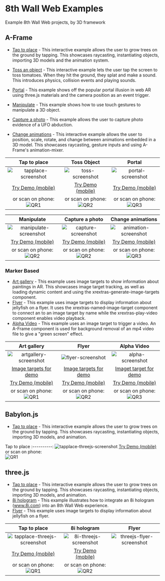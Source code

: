 # 8th Wall Web Examples

Example 8th Wall Web projects, by 3D framework

## A-Frame

* [Tap to place](https://github.com/8thwall/web/tree/master/examples/aframe/placeground) - This interactive example allows the user to grow trees on the ground by tapping. This showcases raycasting, instantiating objects, importing 3D models and the animation system.

* [Toss an object](https://github.com/8thwall/web/tree/master/examples/aframe/tossobject) - This interactive example lets the user tap the screen to toss tomatoes. When they hit the ground, they splat and make a sound. This introduces physics, collision events and playing sounds.

* [Portal](https://github.com/8thwall/web/tree/master/examples/aframe/portal) - This example shows off the popular portal illusion in web AR using three.js materials and the camera position as an event trigger.

* [Manipulate](https://github.com/8thwall/web/tree/master/examples/aframe/manipulate) - This example shows how to use touch gestures to manipulate a 3D object.

* [Capture a photo](https://github.com/8thwall/web/tree/master/examples/aframe/capturephoto) - This example allows the user to capture photo evidence of a UFO abduction.

* [Change animations](https://github.com/8thwall/web/tree/master/examples/aframe/animation-mixer) - This interactive example allows the user to position, scale, rotate, and change between animations embedded in a 3D model. This showcases raycasting, gesture inputs and using A-Frame's animation-mixer.

Tap to place | Toss Object | Portal 
:----------: | :---------: | :----: 
![tapplace-screenshot](../images/screenshot-tap.jpg) | ![toss-screenshot](../images/screenshot-toss.jpg) | ![portal-screenshot](../images/screenshot-portal.jpg)
[Try Demo (mobile)](https://apps.8thwall.com/8thWall/aframe_placeground) | [Try Demo (mobile)](https://apps.8thwall.com/8thWall/aframe_tossobject) | [Try Demo (mobile)](https://apps.8thwall.com/8thWall/aframe_portal)
or scan on phone:<br> ![QR1](../images/qr-placeground.png) | or scan on phone:<br> ![QR2](../images/qr-tossobject.png) | or scan on phone:<br> ![QR3](../images/qr-portal.png)

Manipulate | Capture a photo | Change animations
:--------: | :-------------: | :-------------:
![manipulate-screenshot](../images/screenshot-manipulate.jpg) | ![capture-screenshot](../images/screenshot-capture.jpg) | ![animation-screenshot](../images/screenshot-animation.jpg)
[Try Demo (mobile)](https://apps.8thwall.com/8thWall/aframe_manipulate) | [Try Demo (mobile)](https://apps.8thwall.com/8thWall/aframe_capturephoto) | [Try Demo (mobile)](https://apps.8thwall.com/8thWall/aframe_animation)
or scan on phone:<br> ![QR2](../images/qr-manipulate.png) | or scan on phone:<br> ![QR2](../images/qr-capturephoto.png) | or scan on phone:<br> ![QR3](../images/qr-animation.png)

### Marker Based

* [Art gallery](https://github.com/8thwall/web/tree/master/examples/aframe/artgallery) - This example uses image targets to show information about paintings in AR. This showcases image target tracking, as well as loading dynamic content and using the xrextras-generate-image-targets component.
* [Flyer](https://github.com/8thwall/web/tree/master/examples/aframe/flyer) - This example uses image targets to display information about jellyfish on a flyer. It uses the xrextras-named-image-target component to connect an <a-entity> to an image target by name while the xrextras-play-video component enables video playback.
* [Alpha Video](https://github.com/8thwall/web/tree/master/examples/aframe/alpha-video) - This example uses an image target to trigger a video. An A-Frame component is used for background removal of an mp4 video file to give a "green screen" effect.

| Art gallery | Flyer | Alpha Video
| :---------: | :---: | :---------:
| ![artgallery-screenshot](../images/screenshot-artgallery.jpg) | ![flyer-screenshot](../images/screenshot-flyer.jpg) | ![alpha-screenshot](../images/screenshot-alpha-video.jpg)
| [Image targets for demo](./aframe/artgallery/gallery.jpg) | [Image targets for demo](./aframe/flyer/flyer.jpg) | [Imaget target for demo](./aframe/alpha-video/targets/outside.jpg)
| [Try Demo (mobile)](https://apps.8thwall.com/8thWall/aframe_artgallery) | [Try Demo (mobile)](https://apps.8thwall.com/8thWall/aframe_flyer) | [Try Demo (mobile)](https://apps.8thwall.com/8thWall/aframe_alpha_video)
| or scan on phone:<br> ![QR1](../images/qr-artgallery.png) | or scan on phone:<br> ![QR2](../images/qr-flyer.png) | or scan on phone:<br> ![QR3](../images/qr-alpha-video.png)

## Babylon.js

* [Tap to place](https://github.com/8thwall/web/tree/master/examples/babylonjs/placeground) - This interactive example allows the user to grow trees on the ground by tapping. This showcases raycasting, instantiating objects, importing 3D models, and animation.

Tap to place
:----------:
![tapplace-threejs-screenshot](../images/screenshot-tap.jpg)
[Try Demo (mobile)](https://apps.8thwall.com/8thWall/babylonjs_placeground)
or scan on phone:<br> ![QR1](../images/qr-babylonjs-placeground.png)

## three.js

* [Tap to place](https://github.com/8thwall/web/tree/master/examples/threejs/placeground) - This interactive example allows the user to grow trees on the ground by tapping. This showcases raycasting, instantiating objects, importing 3D models, and animation.
* [8i hologram](https://github.com/8thwall/web/tree/master/examples/threejs/8i-hologram) - This example illustrates how to integrate an 8i hologram (www.8i.com) into an 8th Wall Web experience.
* [Flyer](https://github.com/8thwall/web/tree/master/examples/threejs/flyer) - This example uses image targets to display information about jellyfish on a flyer.

Tap to place | 8i hologram | Flyer
:----------: | :---------: | :---:
![tapplace-threejs-screenshot](../images/screenshot-tap.jpg) | ![8i-threejs-screenshot](../images/screenshot-8i.jpg) | ![threejs-flyer-screenshot](../images/screenshot-flyer.jpg)
[Try Demo (mobile)](https://apps.8thwall.com/8thWall/threejs_placeground) | [Try Demo (mobile)](https://apps.8thwall.com/8thWall/threejs_8i)
or scan on phone:<br> ![QR1](../images/qr-threejs-placeground.png) | or scan on phone:<br> ![QR2](../images/qr-threejs-8i.png)

